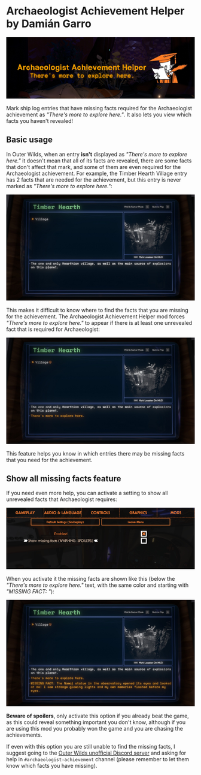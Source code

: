 # Archaeologist Achievement Helper by Damián Garro

![thumbnail](images/thumbnail.png)

Mark ship log entries that have missing facts required for the Archaeologist achievement as *"There's more to explore here."*. It also lets you view which facts you haven't revealed!

## Basic usage

In Outer Wilds, when an entry **isn't** displayed as *"There's more to explore here."* it doesn't mean that all of its facts are revealed, there are some facts that don't affect that mark, and some of them are even required for the Archaeologist achievement. For example, the Timber Hearth Village entry has 2 facts that are needed for the achievement, but this entry is never marked as *"There's more to explore here."*:

![example-disabled](images/example-disabled.jpg)

This makes it difficult to know where to find the facts that you are missing for the achievement. The Archaeologist Achievement Helper mod forces *"There's more to explore here."* to appear if there is at least one unrevealed fact that is required for Archaeologist:

![example-enabled](images/example-enabled.jpg)

This feature helps you know in which entries there may be missing facts that you need for the achievement.

## Show all missing facts feature

If you need even more help, you can activate a setting to show all unrevealed facts that Archaeologist requires:

![settings](images/settings.png)

When you activate it the missing facts are shown like this (below the *"There's more to explore here."* text, with the same color and starting with *"MISSING FACT: "*):

![example-disabled](images/example-showall.jpg)

**Beware of spoilers**, only activate this option if you already beat the game, as this could reveal something important you don't know, although if you are using this mod you probably won the game and you are chasing the achievements.

If even with this option you are still unable to find the missing facts, I suggest going to the [Outer Wilds unofficial Discord server](https://discord.gg/kChJgBMmtd) and asking for help in `#archaeologist-achievement` channel (please remember to let them know which facts you have missing).